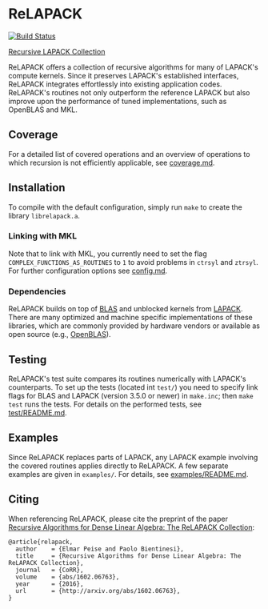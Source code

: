 ReLAPACK
========

[![Build Status](https://travis-ci.org/HPAC/ReLAPACK.svg?branch=master)](https://travis-ci.org/HPAC/ReLAPACK)

[Recursive LAPACK Collection](https://github.com/HPAC/ReLAPACK)

ReLAPACK offers a collection of recursive algorithms for many of LAPACK's
compute kernels.  Since it preserves LAPACK's established interfaces, ReLAPACK
integrates effortlessly into existing application codes.  ReLAPACK's routines
not only outperform the reference LAPACK but also improve upon the performance
of tuned implementations, such as OpenBLAS and MKL.


Coverage
--------
For a detailed list of covered operations and an overview of operations to which
recursion is not efficiently applicable, see [coverage.md](coverage.md).


Installation
------------
To compile with the default configuration, simply run `make` to create the
library `librelapack.a`.

### Linking with MKL
Note that to link with MKL, you currently need to set the flag
`COMPLEX_FUNCTIONS_AS_ROUTINES` to `1` to avoid problems in `ctrsyl` and
`ztrsyl`.  For further configuration options see [config.md](config.md).


### Dependencies
ReLAPACK builds on top of [BLAS](http://www.netlib.org/blas/) and unblocked
kernels from [LAPACK](http://www.netlib.org/lapack/).  There are many optimized
and machine specific implementations of these libraries, which are commonly
provided by hardware vendors or available as open source (e.g.,
[OpenBLAS](http://www.openblas.net/)).


Testing
-------
ReLAPACK's test suite compares its routines numerically with LAPACK's
counterparts.  To set up the tests (located int `test/`) you need to specify
link flags for BLAS and LAPACK (version 3.5.0 or newer) in `make.inc`; then
`make test` runs the tests.  For details on the performed tests, see
[test/README.md](test/README.md).


Examples
--------
Since ReLAPACK replaces parts of LAPACK, any LAPACK example involving the
covered routines applies directly to ReLAPACK.  A few separate examples are
given in `examples/`. For details, see [examples/README.md](examples/README.md).


Citing
------
When referencing ReLAPACK, please cite the preprint of the paper
[Recursive Algorithms for Dense Linear Algebra: The ReLAPACK Collection](http://arxiv.org/abs/1602.06763):

    @article{relapack,
      author    = {Elmar Peise and Paolo Bientinesi},
      title     = {Recursive Algorithms for Dense Linear Algebra: The ReLAPACK Collection},
      journal   = {CoRR},
      volume    = {abs/1602.06763},
      year      = {2016},
      url       = {http://arxiv.org/abs/1602.06763},
    }
